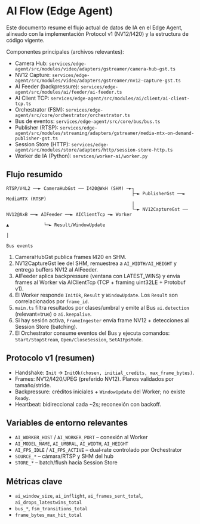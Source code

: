 # AI Flow (Edge Agent)

Este documento resume el flujo actual de datos de IA en el Edge Agent, alineado con la implementación Protocol v1 (NV12/I420) y la estructura de código vigente.

Componentes principales (archivos relevantes):
- Camera Hub: `services/edge-agent/src/modules/video/adapters/gstreamer/camera-hub-gst.ts`
- NV12 Capture: `services/edge-agent/src/modules/video/adapters/gstreamer/nv12-capture-gst.ts`
- AI Feeder (backpressure): `services/edge-agent/src/modules/ai/feeder/ai-feeder.ts`
- AI Client TCP: `services/edge-agent/src/modules/ai/client/ai-client-tcp.ts`
- Orchestrator (FSM): `services/edge-agent/src/core/orchestrator/orchestrator.ts`
- Bus de eventos: `services/edge-agent/src/core/bus/bus.ts`
- Publisher (RTSP): `services/edge-agent/src/modules/streaming/adapters/gstreamer/media-mtx-on-demand-publisher-gst.ts`
- Session Store (HTTP): `services/edge-agent/src/modules/store/adapters/http/session-store-http.ts`
- Worker de IA (Python): `services/worker-ai/worker.py`

## Flujo resumido

```
RTSP/V4L2 ──► CameraHubGst ── I420@WxH (SHM) ─►┐
                                               ├─► PublisherGst ──► MediaMTX (RTSP)
                                               │
                                               └─► NV12CaptureGst ── NV12@AxB ──► AIFeeder ──► AIClientTcp ─► Worker
                                                                                          ▲             └─► Result/WindowUpdate
                                                                                          │
                                                                                       Bus events
```

1) CameraHubGst publica frames I420 en SHM.
2) NV12CaptureGst lee del SHM, remuestrea a `AI_WIDTH/AI_HEIGHT` y entrega buffers NV12 al AIFeeder.
3) AIFeeder aplica backpressure (ventana con LATEST_WINS) y envía frames al Worker vía AIClientTcp (TCP + framing uint32LE + Protobuf v1).
4) El Worker responde `InitOk`, `Result` y `WindowUpdate`. Los `Result` son correlacionados por `frame_id`.
5) `main.ts` filtra resultados por clases/umbral y emite al Bus `ai.detection` (relevant=true) o `ai.keepalive`.
6) Si hay sesión activa, `FrameIngester` envía frame NV12 + detecciones al Session Store (batching).
7) El Orchestrator consume eventos del Bus y ejecuta comandos: `Start/StopStream`, `Open/CloseSession`, `SetAIFpsMode`.

## Protocolo v1 (resumen)

- Handshake: `Init` → `InitOk(chosen, initial_credits, max_frame_bytes)`.
- Frames: NV12/I420/JPEG (preferido NV12). Planos validados por tamaño/stride.
- Backpressure: créditos iniciales + `WindowUpdate` del Worker; no existe `Ready`.
- Heartbeat: bidireccional cada ~2s; reconexión con backoff.

## Variables de entorno relevantes

- `AI_WORKER_HOST` / `AI_WORKER_PORT` – conexión al Worker
- `AI_MODEL_NAME`, `AI_UMBRAL`, `AI_WIDTH`, `AI_HEIGHT`
- `AI_FPS_IDLE` / `AI_FPS_ACTIVE` – dual‑rate controlado por Orchestrator
- `SOURCE_*` – cámara/RTSP y SHM del hub
- `STORE_*` – batch/flush hacia Session Store

## Métricas clave

- `ai_window_size`, `ai_inflight`, `ai_frames_sent_total`, `ai_drops_latestwins_total`
- `bus_*`, `fsm_transitions_total`
- `frame_bytes_max_hit_total`
